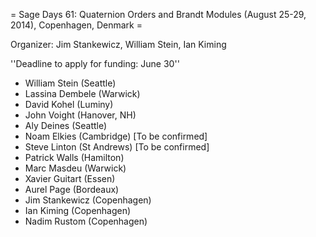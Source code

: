= Sage Days 61: Quaternion Orders and Brandt Modules (August 25-29, 2014), Copenhagen, Denmark =

Organizer: Jim Stankewicz, William Stein, Ian Kiming

''Deadline to apply for funding: June 30''


 * William Stein (Seattle)
 * Lassina Dembele (Warwick)
 * David Kohel (Luminy)
 * John Voight (Hanover, NH)
 * Aly Deines (Seattle)
 * Noam Elkies (Cambridge) [To be confirmed]
 * Steve Linton (St Andrews) [To be confirmed]
 * Patrick Walls (Hamilton)
 * Marc Masdeu (Warwick)
 * Xavier Guitart (Essen)
 * Aurel Page (Bordeaux)
 * Jim Stankewicz (Copenhagen)
 * Ian Kiming (Copenhagen)
 * Nadim Rustom (Copenhagen)


 
